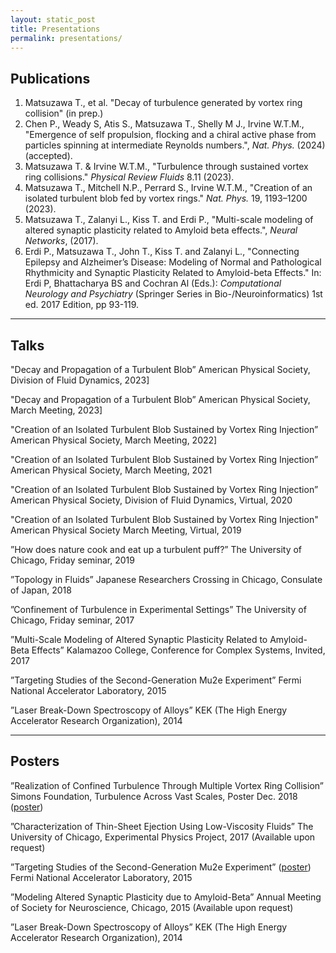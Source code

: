 ```yaml
---
layout: static_post
title: Presentations
permalink: presentations/
---
```

Publications
---
<ol>
    <li> Matsuzawa T., et al. "Decay of turbulence generated by vortex ring collision" (in prep.)</li>
    <li> Chen P., Weady S, Atis S., Matsuzawa T., Shelly M J., Irvine W.T.M., "Emergence of self propulsion, flocking and a chiral active phase from particles spinning at intermediate Reynolds numbers.", <i>Nat. Phys.</i> (2024) (accepted).</li>
    <li> Matsuzawa T. & Irvine W.T.M., "Turbulence through sustained vortex ring collisions." <i>Physical Review Fluids</i> 8.11 (2023).
    <li> Matsuzawa T., Mitchell N.P., Perrard S., Irvine W.T.M., "Creation of an isolated turbulent blob fed by vortex rings." <i>Nat. Phys.</i> 19, 1193–1200 (2023).
    </li>
    <li>
    Matsuzawa T., Zalanyi L., Kiss T. and Erdi P., "Multi-scale modeling of altered synaptic plasticity related to Amyloid beta effects.", <i>Neural Networks</i>, (2017).   
    </li>
    <li>
    Erdi P., Matsuzawa T., John T., Kiss T. and Zalanyi L., "Connecting Epilepsy and Alzheimer’s Disease: Modeling of Normal and Pathological Rhythmicity and Synaptic Plasticity Related to Amyloid-beta Effects." In: Erdi P, Bhattacharya BS and Cochran Al (Eds.): <i>Computational Neurology and Psychiatry</i> (Springer Series in Bio-/Neuroinformatics) 1st ed. 2017 Edition, pp 93-119.
    </li>
</ol>

---
Talks
---
"Decay and Propagation of a Turbulent Blob”
American Physical Society, Division of Fluid Dynamics, 2023]

"Decay and Propagation of a Turbulent Blob”
American Physical Society, March Meeting, 2023]

"Creation of an Isolated Turbulent Blob Sustained by Vortex Ring Injection”
American Physical Society, March Meeting, 2022]

"Creation of an Isolated Turbulent Blob Sustained by Vortex Ring Injection”
American Physical Society, March Meeting, 2021

"Creation of an Isolated Turbulent Blob Sustained by Vortex Ring Injection”
American Physical Society, Division of Fluid Dynamics, Virtual, 2020

"Creation of an Isolated Turbulent Blob Sustained by Vortex Ring Injection"
American Physical Society March Meeting, Virtual, 2019

”How does nature cook and eat up a turbulent puff?” 
The University of Chicago, Friday seminar, 2019

”Topology in Fluids”
Japanese Researchers Crossing in Chicago, Consulate of Japan, 2018

”Confinement of Turbulence in Experimental Settings”
The University of Chicago, Friday seminar, 2017

”Multi-Scale Modeling of Altered Synaptic Plasticity Related to Amyloid-Beta Effects”
Kalamazoo College, Conference for Complex Systems, Invited, 2017

”Targeting Studies of the Second-Generation Mu2e Experiment”
Fermi National Accelerator Laboratory, 2015

”Laser Break-Down Spectroscopy of Alloys”
KEK (The High Energy Accelerator Research Organization), 2014

---
Posters
---
”Realization of Confined Turbulence Through Multiple Vortex Ring Collision”
Simons Foundation, Turbulence Across Vast Scales, Poster Dec. 2018 ([poster](https://github.com/tmatsuzawa/tmatsuzawa.github.io/tree/master/presentations/posters/201912_takumi_flatiron_FINAL.pdf))

”Characterization of Thin-Sheet Ejection Using Low-Viscosity Fluids”
The University of Chicago, Experimental Physics Project, 2017 (Available upon request)

”Targeting Studies of the Second-Generation Mu2e Experiment” ([poster](https://github.com/tmatsuzawa/tmatsuzawa.github.io/tree/master/presentations/posters/mu2e.pdf))
Fermi National Accelerator Laboratory, 2015

”Modeling Altered Synaptic Plasticity due to Amyloid-Beta”
Annual Meeting of Society for Neuroscience, Chicago, 2015 (Available upon request)

”Laser Break-Down Spectroscopy of Alloys”
KEK (The High Energy Accelerator Research Organization), 2014

[comment]: <> ([Fingerprinting landscape dynamics through fluvial network topology]&#40;https://github.com/sgrieve/sgrieve.github.io/raw/master/presentations/BSG19_poster.pdf&#41;  )

[comment]: <> (Presented at the BSG Annual General Meeting, Sheffield, **2019**)

[comment]: <> ([Relationships between zero order basin morphology and sediment transport]&#40;https://presentations.copernicus.org/EGU2019-4202_presentation.pdf&#41;)

[comment]: <> (Presented at the EGU General Assembly, Vienna, **2019**)

[comment]: <> ([Understanding the relationship between colluvial hollow morphology and hillslope processes]&#40;http://presentations.copernicus.org/EGU2018-19089_presentation.pptx&#41;)

[comment]: <> (Presented at the EGU General Assembly, Vienna, **2018**)

[comment]: <> ([How does the resolution of topographic data impact the measurement of geomorphic processes?]&#40;https://github.com/sgrieve/Resolution_Poster_BSG/raw/master/bsg_poster.pdf&#41;  )

[comment]: <> (Presented at the BSG Annual General Meeting, Plymouth, **2016**)

[comment]: <> ([LSDTopoTools: Open source geomorphology]&#40;https://lsdtopotools.github.io/posters/BSG_Poster.pdf&#41;  )

[comment]: <> (Presented at the BSG Annual General Meeting, Southampton, **2015**)

[comment]: <> ([How long is a hillslope?]&#40;https://lsdtopotools.github.io/posters/Grieve_AGU_2014.pdf&#41;  )

[comment]: <> (Presented at the AGU Fall Meeting, San Francisco, **2014**)

